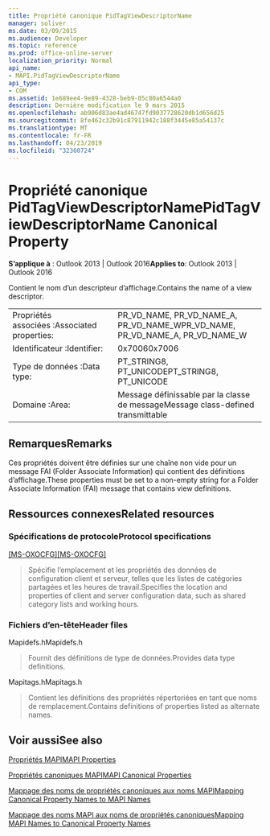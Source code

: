 ```yaml
---
title: Propriété canonique PidTagViewDescriptorName
manager: soliver
ms.date: 03/09/2015
ms.audience: Developer
ms.topic: reference
ms.prod: office-online-server
localization_priority: Normal
api_name:
- MAPI.PidTagViewDescriptorName
api_type:
- COM
ms.assetid: 1e689ee4-9e89-4328-beb9-05c80a6544a0
description: Dernière modification le 9 mars 2015
ms.openlocfilehash: ab906d83ae4ad46747fd9037728620db1d656d25
ms.sourcegitcommit: 8fe462c32b91c87911942c188f3445e85a54137c
ms.translationtype: MT
ms.contentlocale: fr-FR
ms.lasthandoff: 04/23/2019
ms.locfileid: "32360724"
---
```

# <a name="pidtagviewdescriptorname-canonical-property"></a><span data-ttu-id="9a02a-103">Propriété canonique PidTagViewDescriptorName</span><span class="sxs-lookup"><span data-stu-id="9a02a-103">PidTagViewDescriptorName Canonical Property</span></span>

  
  
<span data-ttu-id="9a02a-104">**S’applique à** : Outlook 2013 | Outlook 2016</span><span class="sxs-lookup"><span data-stu-id="9a02a-104">**Applies to**: Outlook 2013 | Outlook 2016</span></span> 
  
<span data-ttu-id="9a02a-105">Contient le nom d’un descripteur d’affichage.</span><span class="sxs-lookup"><span data-stu-id="9a02a-105">Contains the name of a view descriptor.</span></span>
  
|||
|:-----|:-----|
|<span data-ttu-id="9a02a-106">Propriétés associées :</span><span class="sxs-lookup"><span data-stu-id="9a02a-106">Associated properties:</span></span>  <br/> |<span data-ttu-id="9a02a-107">PR_VD_NAME, PR_VD_NAME_A, PR_VD_NAME_W</span><span class="sxs-lookup"><span data-stu-id="9a02a-107">PR_VD_NAME, PR_VD_NAME_A, PR_VD_NAME_W</span></span>  <br/> |
|<span data-ttu-id="9a02a-108">Identificateur :</span><span class="sxs-lookup"><span data-stu-id="9a02a-108">Identifier:</span></span>  <br/> |<span data-ttu-id="9a02a-109">0x7006</span><span class="sxs-lookup"><span data-stu-id="9a02a-109">0x7006</span></span>  <br/> |
|<span data-ttu-id="9a02a-110">Type de données :</span><span class="sxs-lookup"><span data-stu-id="9a02a-110">Data type:</span></span>  <br/> |<span data-ttu-id="9a02a-111">PT_STRING8, PT_UNICODE</span><span class="sxs-lookup"><span data-stu-id="9a02a-111">PT_STRING8, PT_UNICODE</span></span>  <br/> |
|<span data-ttu-id="9a02a-112">Domaine :</span><span class="sxs-lookup"><span data-stu-id="9a02a-112">Area:</span></span>  <br/> |<span data-ttu-id="9a02a-113">Message définissable par la classe de message</span><span class="sxs-lookup"><span data-stu-id="9a02a-113">Message class-defined transmittable</span></span>  <br/> |
   
## <a name="remarks"></a><span data-ttu-id="9a02a-114">Remarques</span><span class="sxs-lookup"><span data-stu-id="9a02a-114">Remarks</span></span>

<span data-ttu-id="9a02a-115">Ces propriétés doivent être définies sur une chaîne non vide pour un message FAI (Folder Associate Information) qui contient des définitions d’affichage.</span><span class="sxs-lookup"><span data-stu-id="9a02a-115">These properties must be set to a non-empty string for a Folder Associate Information (FAI) message that contains view definitions.</span></span>
  
## <a name="related-resources"></a><span data-ttu-id="9a02a-116">Ressources connexes</span><span class="sxs-lookup"><span data-stu-id="9a02a-116">Related resources</span></span>

### <a name="protocol-specifications"></a><span data-ttu-id="9a02a-117">Spécifications de protocole</span><span class="sxs-lookup"><span data-stu-id="9a02a-117">Protocol specifications</span></span>

<span data-ttu-id="9a02a-118">[[MS-OXOCFG]](https://msdn.microsoft.com/library/7d466dd5-c156-4da9-9a01-75c78e7e1a67%28Office.15%29.aspx)</span><span class="sxs-lookup"><span data-stu-id="9a02a-118">[[MS-OXOCFG]](https://msdn.microsoft.com/library/7d466dd5-c156-4da9-9a01-75c78e7e1a67%28Office.15%29.aspx)</span></span>
  
> <span data-ttu-id="9a02a-119">Spécifie l’emplacement et les propriétés des données de configuration client et serveur, telles que les listes de catégories partagées et les heures de travail.</span><span class="sxs-lookup"><span data-stu-id="9a02a-119">Specifies the location and properties of client and server configuration data, such as shared category lists and working hours.</span></span>
    
### <a name="header-files"></a><span data-ttu-id="9a02a-120">Fichiers d’en-tête</span><span class="sxs-lookup"><span data-stu-id="9a02a-120">Header files</span></span>

<span data-ttu-id="9a02a-121">Mapidefs.h</span><span class="sxs-lookup"><span data-stu-id="9a02a-121">Mapidefs.h</span></span>
  
> <span data-ttu-id="9a02a-122">Fournit des définitions de type de données.</span><span class="sxs-lookup"><span data-stu-id="9a02a-122">Provides data type definitions.</span></span>
    
<span data-ttu-id="9a02a-123">Mapitags.h</span><span class="sxs-lookup"><span data-stu-id="9a02a-123">Mapitags.h</span></span>
  
> <span data-ttu-id="9a02a-124">Contient les définitions des propriétés répertoriées en tant que noms de remplacement.</span><span class="sxs-lookup"><span data-stu-id="9a02a-124">Contains definitions of properties listed as alternate names.</span></span>
    
## <a name="see-also"></a><span data-ttu-id="9a02a-125">Voir aussi</span><span class="sxs-lookup"><span data-stu-id="9a02a-125">See also</span></span>



[<span data-ttu-id="9a02a-126">Propriétés MAPI</span><span class="sxs-lookup"><span data-stu-id="9a02a-126">MAPI Properties</span></span>](mapi-properties.md)
  
[<span data-ttu-id="9a02a-127">Propriétés canoniques MAPI</span><span class="sxs-lookup"><span data-stu-id="9a02a-127">MAPI Canonical Properties</span></span>](mapi-canonical-properties.md)
  
[<span data-ttu-id="9a02a-128">Mappage des noms de propriétés canoniques aux noms MAPI</span><span class="sxs-lookup"><span data-stu-id="9a02a-128">Mapping Canonical Property Names to MAPI Names</span></span>](mapping-canonical-property-names-to-mapi-names.md)
  
[<span data-ttu-id="9a02a-129">Mappage des noms MAPI aux noms de propriétés canoniques</span><span class="sxs-lookup"><span data-stu-id="9a02a-129">Mapping MAPI Names to Canonical Property Names</span></span>](mapping-mapi-names-to-canonical-property-names.md)

